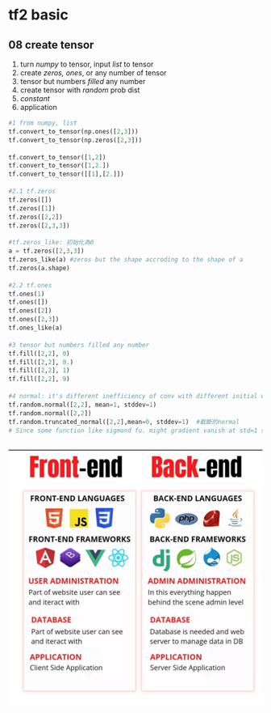 # tf2 basic
## 08 create tensor


1. turn *numpy* to tensor, input *list* to tensor
1. create *zeros, ones*, or any number of tensor
1. tensor but numbers *filled* any number
1. create tensor with *random* prob dist
1. *constant*
1. application

```py
#1 from numpy, list
tf.convert_to_tensor(np.ones([2,3]))
tf.convert_to_tensor(np.zeros([2,3]))

tf.convert_to_tensor([1,2])
tf.convert_to_tensor([1,2.])
tf.convert_to_tensor([[1],[2.]])

#2.1 tf.zeros
tf.zeros([])
tf.zeros([1])
tf.zeros([2,2])
tf.zeros([2,3,3])

#tf.zeros_like: 初始化為0
a = tf.zeros([2,3,3])
tf.zeros_like(a) #zeros but the shape accroding to the shape of a
tf.zeros(a.shape)

#2.2 tf.ones
tf.ones(1)
tf.ones([])
tf.ones([2])
tf.ones([2,3])
tf.ones_like(a)

#3 tensor but numbers filled any number
tf.fill([2,2], 0)
tf.fill([2,2], 0.)
tf.fill([2,2], 1)
tf.fill([2,2], 9)

#4 normal: it's different inefficiency of conv with different initial way
tf.random.normal([2,2], mean=1, stddev=1)
tf.random.normal([2,2])
tf.random.truncated_normal([2,2],mean=0, stddev=1)  #截斷的normal  
# Since some function like sigmond fu. might gradient vanish at std=1 sigma, renewing the solution will become slow. Because of that, we  use "truncated" to select without edged numbers.



```
![](images/image2.png)

 

